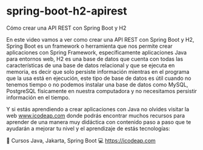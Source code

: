 # spring-boot-h2-apirest
Cómo crear una API REST con Spring Boot y H2

En este video vamos a ver como crear una API REST con Spring Boot y H2, Spring Boot es un framework o herramienta que nos permite crear aplicaciones con Spring Framework, específicamente aplicaciones Java para entornos web, H2 es una base de datos que cuenta con todas las características de una base de datos relacional y que se ejecuta en memoria, es decir que solo persiste información mientras en el programa que la usa está en ejecución, este tipo de base de datos es útil cuando no tenemos tiempo o no podemos instalar una base de datos como MySQL, PostgreSQL físicamente en nuestra computadora y no necesitamos persistir información en el tiempo.

Y si estás aprendiendo a crear aplicaciones con Java no olvides visitar la web  www.icodeap.com donde podrás encontrar muchos recursos para aprender de una manera muy didáctica con contenido paso a paso que te ayudarán a mejorar tu nivel y el aprendizaje de estás tecnologías:


📓 Cursos Java, Jakarta, Spring Boot
💻 https://icodeap.com
